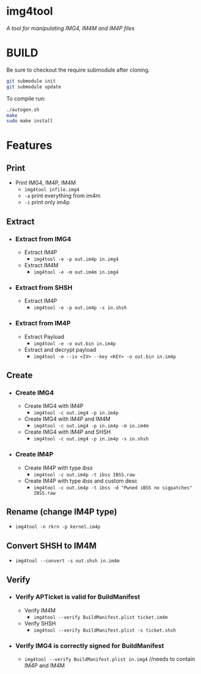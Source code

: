 # img4tool
_A tool for manipulating IMG4, IM4M and IM4P files_

# BUILD
Be sure to checkout the require submodule after cloning.
```bash
git submodule init
git submodule update
```

To compile run:

```bash
./autogen.sh
make
sudo make install
```


# Features
## Print
* Print IMG4, IM4P, IM4M
  * `img4tool infile.img4`
  * `-a` print everything from im4m
  * `-i` print only im4p

## Extract
* ### Extract from IMG4
  * Extract IM4P
    * `img4tool -e -p out.im4p in.img4`
  * Extract IM4M
    * `img4tool -e -m out.im4m in.img4`  

* ### Extract from SHSH
  * Extract IM4P
    * `img4tool -e -p out.im4p -s in.shsh`

* ### Extract from IM4P
  * Extract Payload
    * `img4tool -e -o out.bin in.im4p`
  * Extract and decrypt payload
    * `img4tool -e --iv <IV> --key <KEY> -o out.bin in.im4p`

## Create
* ### Create IMG4
  * Create IMG4 with IM4P
    * `img4tool -c out.img4 -p in.im4p`
  * Create IMG4 with IM4P and IM4M
    * `img4tool -c out.img4 -p in.im4p -m in.im4m`
  * Create IMG4 with IM4P and SHSH
    * `img4tool -c out.img4 -p in.im4p -s in.shsh`
* ### Create IM4P
  * Create IM4P with type _ibss_
    * `img4tool -c out.im4p -t ibss IBSS.raw`
  * Create IM4P with type _ibss_ and custom desc
    * `img4tool -c out.im4p -t ibss -d "Pwned iBSS no sigpatches" IBSS.raw`

## Rename (change IM4P type)
* `img4tool -n rkrn -p kernel.im4p`

## Convert SHSH to IM4M
* `img4tool --convert -s out.shsh in.im4m`

## Verify
* ### Verify APTicket is valid for BuildManifest
  * Verify IM4M
    * `img4tool --verify BuildManifest.plist ticket.im4m`
  * Verify SHSH
    * `img4tool --verify BuildManifest.plist -s ticket.shsh`
* ### Verify IMG4 is correctly signed for BuildManifest
  * `img4tool --verify BuildManifest.plist in.img4` //needs to contain IM4P and IM4M
